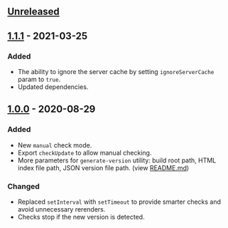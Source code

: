 ## [Unreleased]

## [1.1.1] - 2021-03-25

### Added

- The ability to ignore the server cache by setting `ignoreServerCache` param to `true`.
- Updated dependencies.

## [1.0.0] - 2020-08-29

### Added

- New `manual` check mode.
- Export `checkUpdate` to allow manual checking.
- More parameters for `generate-version` utility:
  build root path, HTML index file path, JSON version file path. (view [README.md](README.md))

### Changed

- Replaced `setInterval` with `setTimeout` to provide smarter checks and avoid unnecessary rerenders.
- Checks stop if the new version is detected.

[unreleased]: https://github.com/iamkd/react-update-notification/compare/v1.1.1...HEAD
[1.0.0]: https://github.com/iamkd/react-update-notification/releases/tag/v1.0.0
[1.1.1]: https://github.com/iamkd/react-update-notification/releases/tag/v1.1.1
